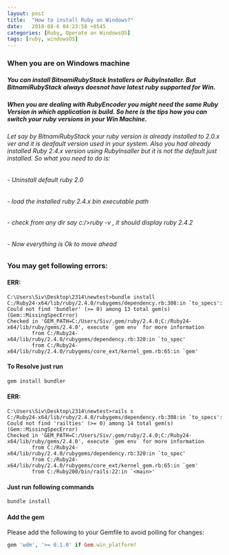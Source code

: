 ```yaml
---
layout: post
title:  "How to install Ruby on Windows?"
date:   2018-08-6 04:23:58 +0545
categories: [Ruby, Operate on WindowsOS]
tags: [ruby, windowsOS]
---
```


### When you are on Windows machine

##### You can install BitnamiRubyStack Installers or RubyInstaller. But BitnamiRubyStack always doesnot have latest ruby supported for Win.

##### When you are dealing with RubyEncoder you might need the same Ruby Version in which application is build. So here is the tips how you can switch your ruby versions in your Win Machine.
###### Let say by BitnamiRubyStack your ruby version is already installed to 2.0.x ver and it is deafault version used in your system. Also you had already installed Ruby 2.4.x version using RubyInsaller but it is not the default just installed. So what you need to do is:

###### - Uninstall default ruby 2.0
###### - load the installed ruby 2.4.x bin executable path
###### - check from any dir say c:/>ruby -v , it should display ruby 2.4.2
###### - Now everything is Ok to move ahead

### You may get following errors:

#### ERR:

```
C:\Users\Siv\Desktop\2314\newtest>bundle install
C:/Ruby24-x64/lib/ruby/2.4.0/rubygems/dependency.rb:308:in `to_specs': Could not find 'bundler' (>= 0) among 13 total gem(s) (Gem::MissingSpecError)
Checked in 'GEM_PATH=C:/Users/Siv/.gem/ruby/2.4.0;C:/Ruby24-x64/lib/ruby/gems/2.4.0', execute `gem env` for more information
        from C:/Ruby24-x64/lib/ruby/2.4.0/rubygems/dependency.rb:320:in `to_spec'
        from C:/Ruby24-x64/lib/ruby/2.4.0/rubygems/core_ext/kernel_gem.rb:65:in `gem'
```

#### To Resolve just run

```ruby
gem install bundler
```

#### ERR:

```
C:\Users\Siv\Desktop\2314\newtest>rails s
C:/Ruby24-x64/lib/ruby/2.4.0/rubygems/dependency.rb:308:in `to_specs': Could not find 'railties' (>= 0) among 14 total gem(s) (Gem::MissingSpecError)
Checked in 'GEM_PATH=C:/Users/Siv/.gem/ruby/2.4.0;C:/Ruby24-x64/lib/ruby/gems/2.4.0', execute `gem env` for more information
        from C:/Ruby24-x64/lib/ruby/2.4.0/rubygems/dependency.rb:320:in `to_spec'
        from C:/Ruby24-x64/lib/ruby/2.4.0/rubygems/core_ext/kernel_gem.rb:65:in `gem'
        from C:/Ruby200/bin/rails:22:in `<main>'
```
#### Just run following commands

```ruby
bundle install
```

#### Add the gem

Please add the following to your Gemfile to avoid polling for changes:

```ruby
gem 'wdm', '>= 0.1.0' if Gem.win_platform?
```
